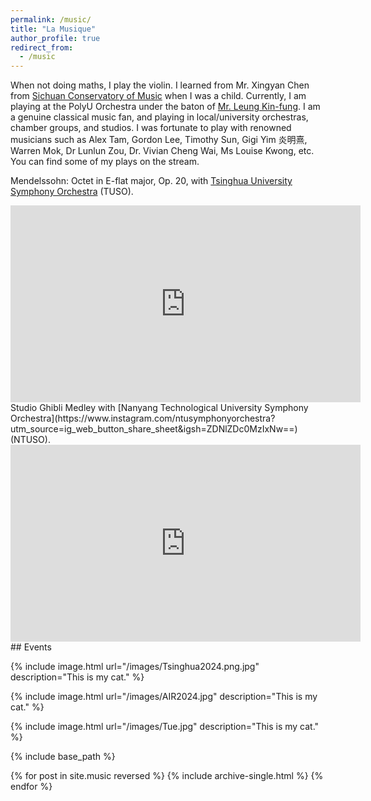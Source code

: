 ```yaml
---
permalink: /music/
title: "La Musique"
author_profile: true
redirect_from: 
  - /music
---
```

When not doing maths, I play the violin. I learned from Mr. Xingyan Chen from [Sichuan Conservatory of Music](http://www.sccm.cn
) when I was a child. Currently, I am playing at the PolyU Orchestra under the baton of [Mr. Leung Kin-fung](http://www.leungkinfung.com/bio.php). I am a genuine classical music fan, and playing in local/university orchestras, chamber groups, and studios. I was fortunate to play with renowned musicians such as Alex Tam, Gordon Lee, Timothy Sun, Gigi Yim 炎明熹, Warren Mok, Dr Lunlun Zou, Dr. Vivian Cheng Wai, Ms Louise Kwong, etc. You can find some of my plays on the stream.

Mendelssohn: Octet in E-flat major, Op. 20, with [Tsinghua University Symphony Orchestra](https://www.arts.tsinghua.edu.cn/index.htm) (TUSO).
<iframe width="560" height="315" src="https://www.youtube.com/embed/videoseries?si=lNHyEG0VomTetzfI&amp;list=PLuGIZhzZsKOFbLwykP5nkrk0ZF8IPKRoT" title="YouTube video player" frameborder="0" allow="accelerometer; autoplay; clipboard-write; encrypted-media; gyroscope; picture-in-picture; web-share" referrerpolicy="strict-origin-when-cross-origin" allowfullscreen></iframe>

<br>
Studio Ghibli Medley with [Nanyang Technological University Symphony Orchestra](https://www.instagram.com/ntusymphonyorchestra?utm_source=ig_web_button_share_sheet&igsh=ZDNlZDc0MzIxNw==) (NTUSO).
<iframe width="560" height="315" src="https://www.youtube.com/embed/JQ6ZSCj5yck?si=StWFhmPTSY6edrFo" title="YouTube video player" frameborder="0" allow="accelerometer; autoplay; clipboard-write; encrypted-media; gyroscope; picture-in-picture; web-share" referrerpolicy="strict-origin-when-cross-origin" allowfullscreen></iframe>
## Events

{% include image.html url="/images/Tsinghua2024.png.jpg" description="This is my cat." %}

{% include image.html url="/images/AIR2024.jpg" description="This is my cat." %}

{% include image.html url="/images/Tue.jpg" description="This is my cat." %}

{% include base_path %}

{% for post in site.music reversed %}
  {% include archive-single.html %}
{% endfor %}
